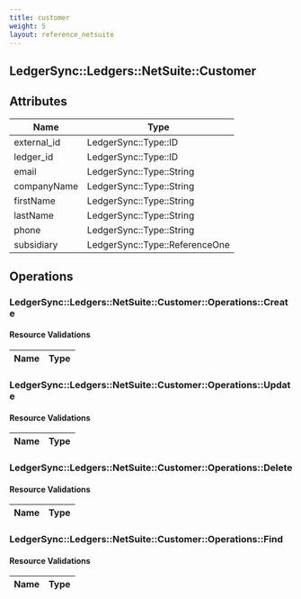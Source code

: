 ```yaml
---
title: customer
weight: 5
layout: reference_netsuite
---
```


## LedgerSync::Ledgers::NetSuite::Customer

## Attributes

| Name | Type |
| ---- | ---- |
| external_id | LedgerSync::Type::ID |
| ledger_id | LedgerSync::Type::ID |
| email | LedgerSync::Type::String |
| companyName | LedgerSync::Type::String |
| firstName | LedgerSync::Type::String |
| lastName | LedgerSync::Type::String |
| phone | LedgerSync::Type::String |
| subsidiary | LedgerSync::Type::ReferenceOne |


## Operations

### LedgerSync::Ledgers::NetSuite::Customer::Operations::Create

#### Resource Validations

| Name | Type |
| ---- | ---- |
### LedgerSync::Ledgers::NetSuite::Customer::Operations::Update

#### Resource Validations

| Name | Type |
| ---- | ---- |
### LedgerSync::Ledgers::NetSuite::Customer::Operations::Delete

#### Resource Validations

| Name | Type |
| ---- | ---- |
### LedgerSync::Ledgers::NetSuite::Customer::Operations::Find

#### Resource Validations

| Name | Type |
| ---- | ---- |
